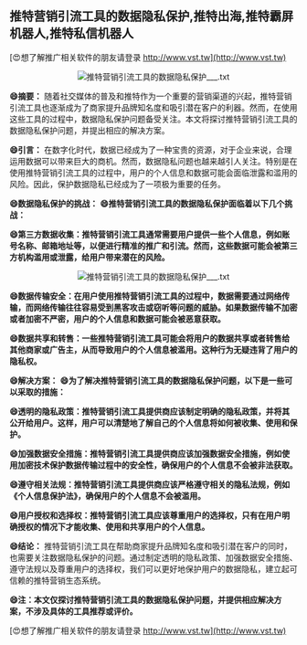 ## **推特营销引流工具的数据隐私保护,推特出海,推特霸屏机器人,推特私信机器人**

[😍想了解推广相关软件的朋友请登录 http://www.vst.tw](http://www.vst.tw)

 <center><img src="https://vst.tw/MP4/tuiguang/png/6.png" alt="推特营销引流工具的数据隐私保护___.txt"></center>

**😄摘要：**
随着社交媒体的普及和推特作为一个重要的营销渠道的兴起，推特营销引流工具也逐渐成为了商家提升品牌知名度和吸引潜在客户的利器。然而，在使用这些工具的过程中，数据隐私保护问题备受关注。本文将探讨推特营销引流工具的数据隐私保护问题，并提出相应的解决方案。

**😄引言：**
在数字化时代，数据已经成为了一种宝贵的资源，对于企业来说，合理运用数据可以带来巨大的商机。然而，数据隐私问题也越来越引人关注。特别是在使用推特营销引流工具的过程中，用户的个人信息和数据可能会面临泄露和滥用的风险。因此，保护数据隐私已经成为了一项极为重要的任务。

**😄数据隐私保护的挑战：**
**😄推特营销引流工具的数据隐私保护面临着以下几个挑战：**

**😄第三方数据收集：推特营销引流工具通常需要用户提供一些个人信息，例如账号名称、邮箱地址等，以便进行精准的推广和引流。然而，这些数据可能会被第三方机构滥用或泄露，给用户带来潜在的风险。**

 <center><img src="https://vst.tw/MP4/tuiguang/png/6.png" alt="推特营销引流工具的数据隐私保护___.txt"></center>

**😄数据传输安全：在用户使用推特营销引流工具的过程中，数据需要通过网络传输，而网络传输往往容易受到黑客攻击或窃听等问题的威胁。如果数据传输不加密或者加密不严密，用户的个人信息和数据可能会被恶意获取。**

**😄数据共享和转售：一些推特营销引流工具可能会将用户的数据共享或者转售给其他商家或广告主，从而导致用户的个人信息被滥用。这种行为无疑违背了用户的隐私权。**

**😄解决方案：**
**😄为了解决推特营销引流工具的数据隐私保护问题，以下是一些可以采取的措施：**

**😄透明的隐私政策：推特营销引流工具提供商应该制定明确的隐私政策，并将其公开给用户。这样，用户可以清楚地了解自己的个人信息将如何被收集、使用和保护。**

**😄加强数据安全措施：推特营销引流工具提供商应该加强数据安全措施，例如使用加密技术保护数据传输过程中的安全性，确保用户的个人信息不会被非法获取。**

**😄遵守相关法规：推特营销引流工具提供商应该严格遵守相关的隐私法规，例如《个人信息保护法》，确保用户的个人信息不会被滥用。**

**😄用户授权和选择权：推特营销引流工具应该尊重用户的选择权，只有在用户明确授权的情况下才能收集、使用和共享用户的个人信息。**

**😄结论：**
推特营销引流工具在帮助商家提升品牌知名度和吸引潜在客户的同时，也需要关注数据隐私保护的问题。通过制定透明的隐私政策、加强数据安全措施、遵守法规以及尊重用户的选择权，我们可以更好地保护用户的数据隐私，建立起可信赖的推特营销生态系统。

**😄注：本文仅探讨推特营销引流工具的数据隐私保护问题，并提供相应解决方案，不涉及具体的工具推荐或评价。**

[😍想了解推广相关软件的朋友请登录 http://www.vst.tw](http://www.vst.tw)



